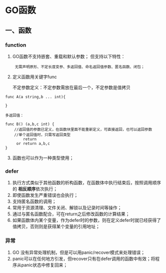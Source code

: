 # GO函数

## 一、函数

### function

1. GO函数不支持嵌套、重载和默认参数；
    但支持以下特性：

        无需声明原形、不定长度变参、多返回值、命名返回值参数、匿名函数、闭包；

2. 定义函数用关键字func

    不定参数定义：不定参数需放在最后一个，不定参数是值拷贝

```
func A(a string,b ... int){

}
```

    多返回值：

```
func B() (a,b,c int) {
    //返回值的参数已定义，在函数块里面不能重新定义，可直接返回，也可以返回参数
    //单个返回值时，只需写返回类型
        return
     or return a,b,c
}
```

3. 函数也可以作为一种类型使用；

### defer

1. 执行方式类似于其他函数的析构函数，在函数体中执行结束后，按照调用顺序的
**相反顺序**依次执行；
2. 即使函数发生严重错误也会执行；
3. 支持匿名函数的调用；
4. 常用于资源清理、文件关闭、解锁以及记录时间等操作；
5. 通过与匿名函数配合，可在return之后修改函数的计算结果；
6. 如果函数体内某个变量，作为defer时的参数，则在定义defer时就已经获得了值拷贝，否则则是获得某个变量的引用地址；

### 异常

1. GO 没有异常处理机制，但是可以用panic/recover模式来处理错误；
2. panic可以在任何地方引发，但recover只有在defer调用的函数中有效；将程序从panic状态中修复回来；
